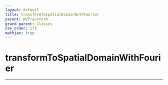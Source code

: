 ```yaml
---
layout: default
title: transformToSpatialDomainWithFourier
parent: WVTransform
grand_parent: Classes
nav_order: 173
mathjax: true
---
```


#  transformToSpatialDomainWithFourier




---

